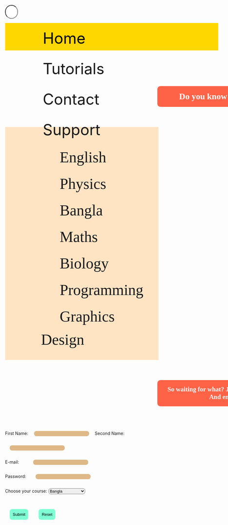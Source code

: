 <!DOCTTYPE html>
<html lang="en">
<head>
    <meta charset="UTF-8">
    <meta http-equiv="X-UA-Compatible" content="IE=edge">
    <meta name="viewport" content="width=device-width, initial-scale=1.0">
    <title>Free Online Courses</title>
    <link rel="stylesheet" href="https://cdnjs.cloudflare.com/ajax/libs/font-awesome/5.15.3/css/all.min.css" integrity="sha512-iBBXm8fW90+nuLcSKlbmrPcLa0OT92xO1BIsZ+ywDWZCvqsWgccV3gFoRBv0z+8dLJgyAHIhR35VZc2oM/gI1w==" crossorigin="anonymous" referrerpolicy="no-referrer" />
    <link rel="preconnect" href="https://fonts.googleapis.com">
    <link rel="preconnect" href="https://fonts.gstatic.com" crossorigin>
    <link href="https://fonts.googleapis.com/css2?family=Jomhuria&display=swap" rel="stylesheet">
  
<style>
   

.U1{
    background-color: bisque;
    padding: 18px;
}

.U1 ul{
    list-style-image:url("search.png.png") ;
    list-style-type: disc;
    list-style: none;
    font-family: 'Jomhuria', cursive;
    font-size: 50px;
    margin: 20px 15px;
}
.subject{
    width: 400px;
    text-align:center;
}

.U1 li::before{
    content: '\f058';
    font-family: 'Font Awesome 5 Free';
    font-weight: bold;
    font-size: 40px;
    display: inline-block;
    margin: 20px 15px;
    align-content: center;

}
h1,h2{
    font-family:Georgia, 'Times New Roman', Times, serif;
    text-align: center;
    background-color: tomato;
    border-radius: 10px;
    box-sizing: border-box;
    margin-left:500PX;
    border: 2.5px ;
    padding: 18px;
    width: 550px;
    color: rgb(255, 255, 255);
    margin-top:15px;
    margin-bottom: 15px;
}
h1:hover{
    background-color: chartreuse;
    transition: 1s;
}
.fname, .lname, .email, .pass {
   background: burlywood;
   border-radius: 8px;
   border: none;
   cursor:-moz-grab ;
   margin: 15px;
}
.submit, .reset{
    background: aquamarine;
    border: none;
    border-radius: 8px;
    padding: 10px;
    margin: 15px;
}
.search{
    width: 5px;
    background-image: url("search.png");
    background-repeat: no-repeat;
    padding: 13px;
    background-position-y: 8px;
    background-position-x: 4px;
    padding-left: 25px;
    cursor: pointer;
    border-radius: 35px;
    margin-left: px;
}
.search:hover{
    width: 310px;
    transition: 0.7s;

}
.select{
    border-radius: 8px;
    margin-top: 15px;
}
.menu ul li{
    list-style-type: none;margin: 20px 100px; float: left;font-size: 50px; 
    
}
.menu ul li a{
    text-decoration: none;
    color: black;
}
.menu {
    width: 700;height: 90px;background-color: gold;
}
.menu ul li a:hover {
    color:cornflowerblue;
}
</style>


</head>
<body>
    <input type="search" placeholder="Search" class="search">
    <div class="menu">
        <ul>
            <li><a href="practisevs.html" target="blank"">Home</a></li>
            <li>Tutorials</li>
            <li>Contact</li>
            <li>Support</li>
        </ul>
    </div><br><br><br><br><br><br>
    <h1>Do you know what we teach here?</h1><br><br><br>
    <div class="U1">
  <ul>
    <li>English</li>
    <li>Physics</li>
    <li>Bangla</li>
    <li>Maths</li>
    <li>Biology</li>
    <li>Programming</li>
    <li>Graphics Design</li>      
  </ul>
  </div><br><br><br>
  <h2>So waiting for what? Just fill-up the forms to register! And enjoy <b>free courses</b>.</h2><br><br><br>

  <form>
      <label>First Name:</label>
      <input type="text" name="firstname" class="fname">
      <label>Second Name:</label>
      <input type="text" name="firstname" class="lname"><br>
      <label>E-mail: &nbsp;&nbsp;&nbsp;&nbsp; &nbsp;</label>
      <input type="email" name="firstname" class="email"><br>
      <label>Password:&nbsp; &nbsp;</label>
      <input type="password" name="firstname" class="pass"><br>
      <label>Choose your course:</label>
      <select class="select">
          <option>Bangla</option>
          <option>English</option>
          <option>Physics</option>
          <option>Maths</option>
          <option>Biology</option>
          <option>Programming</option>
          <option>Graphics Design</option>
      </select><br><br><br>
      <input type="submit" name="firstname" class="submit">
      <input type="reset" name="firstname" class="reset">
  </form>
</body>
</html>

